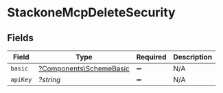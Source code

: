 # StackoneMcpDeleteSecurity


## Fields

| Field                                                             | Type                                                              | Required                                                          | Description                                                       |
| ----------------------------------------------------------------- | ----------------------------------------------------------------- | ----------------------------------------------------------------- | ----------------------------------------------------------------- |
| `basic`                                                           | [?Components\SchemeBasic](../../Models/Components/SchemeBasic.md) | :heavy_minus_sign:                                                | N/A                                                               |
| `apiKey`                                                          | *?string*                                                         | :heavy_minus_sign:                                                | N/A                                                               |